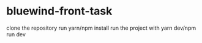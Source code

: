 # bluewind-front-task
clone the repository 
run yarn/npm install
run the project with yarn dev/npm run dev
